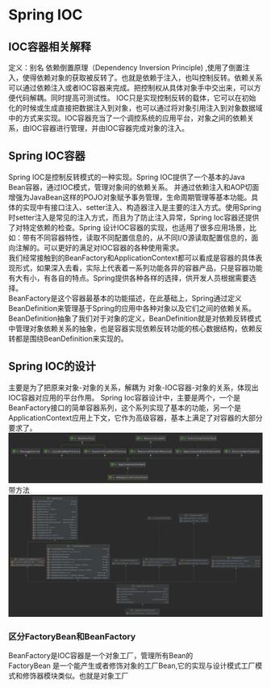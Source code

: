 # Spring IOC

## IOC容器相关解释  

定义：别名 依赖倒置原理（Dependency Inversion Principle) ,使用了倒置注入，使得依赖对象的获取被反转了。也就是依赖于注入，也叫控制反转。依赖关系可以通过依赖注入或者IOC容器来完成。把控制权从具体对象手中交出来，可以方便代码解耦。同时提高可测试性。
IOC只是实现控制反转的载体，它可以在初始化的时候或生成直接把数据注入到对象，也可以通过将对象引用注入到对象数据域中的方式来实现。IOC容器充当了一个调控系统的应用平台，对象之间的依赖关系，由IOC容器进行管理，并由IOC容器完成对象的注入。
## Spring IOC容器  

Spring IOC是控制反转模式的一种实现。Spring IOC提供了一个基本的Java Bean容器，通过IOC模式，管理对象间的依赖关系。
并通过依赖注入和AOP切面增强为JavaBean这样的POJO对象赋予事务管理，生命周期管理等基本功能。具体的实现中有接口注入、setter注入、构造器注入是主要的注入方式。使用Spring时setter注入是常见的注入方式，而且为了防止注入异常，Spring Ioc容器还提供了对特定依赖的检查。Spring 设计IOC容器的实现，也适用了很多应用场景，比如：带有不同容器特性，读取不同配置信息的，从不同I/O源读取配置信息的，面向注解的。可以更好的满足对IOC容器的各种使用需求。  
我们经常接触到的BeanFactory和ApplicationContext都可以看成是容器的具体表现形式，如果深入去看，实际上代表着一系列功能各异的容器产品，只是容器功能有大有小，有各自的特点。Spring提供各种各样的选择，供开发人员根据需要选择。  
BeanFactory是这个容器最基本的功能描述，在此基础上，Spring通过定义BeanDefinition来管理基于Spring的应用中各种对象以及它们之间的依赖关系。BeanDefinition抽象了我们对于对象的定义，BeanDefinition就是对依赖反转模式中管理对象依赖关系的抽象，也是容器实现依赖反转功能的核心数据结构，依赖反转都是围绕BeanDefinition来实现的。  
## Spring IOC的设计  
主要是为了把原来对象-对象的关系，解耦为 对象-IOC容器-对象的关系，体现出IOC容器对应用的平台作用。
Spring Ioc容器设计中，主要是两个，一个是BeanFactory接口的简单容器系列，这个系列实现了基本的功能，另一个是ApplicationContext应用上下文，它作为高级容器，基本上满足了对容器的大部分要求了。  
![IOC](../images/WebApplicationContext.png)  
带方法
![IOCWithMethod](../images/WebApplicationContextWithMethod.png)  
### 区分FactoryBean和BeanFactory
BeanFactory是IOC容器是一个对象工厂，管理所有Bean的  
FactoryBean 是一个能产生或者修饰对象的工厂Bean,它的实现与设计模式工厂模式和修饰器模块类似。也就是对象工厂  





